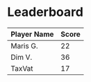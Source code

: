 # Leaderboard

| Player Name | Score |
|-------------|-------|
| Maris G.    |  22   |
| Dim V.      |  36   |
| TaxVat      |  17   |
